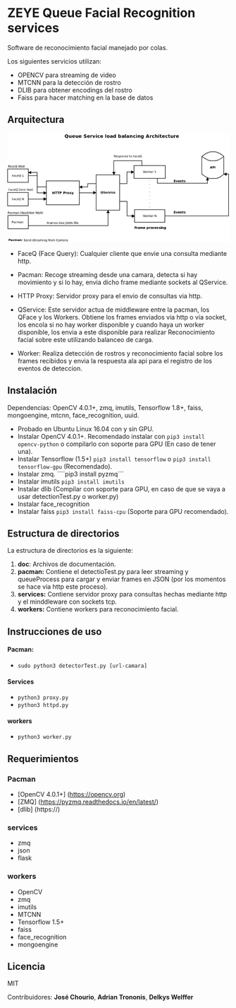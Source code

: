 # ZEYE Queue Facial Recognition services
Software de reconocimiento facial manejado por colas.

Los siguientes servicios utilizan:
- OPENCV para streaming de video
- MTCNN para la detección de rostro
- DLIB para obtener encodings del rostro
- Faiss para hacer matching en la base de datos

## Arquitectura

![](doc/architecture.jpeg)

- FaceQ (Face Query): Cualquier cliente que envie una consulta mediante http.

- Pacman: Recoge streaming desde una camara, detecta si hay movimiento y si lo hay, envia dicho frame mediante sockets al QService.

- HTTP Proxy: Servidor proxy para el envio de consultas via http.

- QService: Este servidor actua de middleware entre la pacman, los QFace y los Workers. Obtiene los frames enviados via http o via socket, los encola si no hay worker disponible y cuando haya un worker disponible, los envia a este disponible para realizar Reconocimiento facial sobre este utilizando balanceo de carga.

- Worker: Realiza detección de rostros y reconocimiento facial sobre los frames recibidos y envia la respuesta ala api para el registro de los eventos de deteccion.

## Instalación
Dependencias: OpenCV 4.0.1+, zmq, imutils, Tensorflow 1.8+, faiss, mongoengine, mtcnn, face_recognition, uuid.

- Probado en Ubuntu Linux 16.04 con y sin GPU.
- Instalar OpenCV 4.0.1+. Recomendado instalar con ```pip3 install opencv-python``` o compilarlo con soporte para GPU (En caso de tener una).
- Instalar Tensorflow (1.5+) ```pip3 install tensorflow``` o ```pip3 install tensorflow-gpu``` (Recomendado).
- Instalar zmq. ````pip3 install pyzmq```
- Instalar imutils ```pip3 install imutils```
- Instalar dlib (Compilar con soporte para GPU, en caso de que se vaya a usar detectionTest.py o worker.py)
- Instalar face_recognition
- Instalar faiss ```pip3 install faiss-cpu``` (Soporte para GPU recomendado).

## Estructura de directorios

La estructura de directorios es la siguiente:

1. **doc**: Archivos de documentación.
2. **pacman:** Contiene el detectioTest.py para leer streaming y queueProcess para cargar y enviar frames en JSON (por los momentos se hace via http este proceso).
3. **services:** Contiene servidor proxy para consultas hechas mediante http y el minddleware con sockets tcp.
4. **workers:** Contiene workers para reconocimiento facial.

## Instrucciones de uso

#### Pacman:
- ```sudo python3 detectorTest.py [url-camara]```

#### Services
- ```python3 proxy.py```
- ```python3 httpd.py```

#### workers
- ```python3 worker.py```

## Requerimientos

### Pacman
- [OpenCV 4.0.1+] (https://opencv.org)
- [ZMQ] (https://pyzmq.readthedocs.io/en/latest/)
- [dlib] (https://)

### services
- zmq
- json
- flask

### workers
- OpenCV
- zmq
- imutils
- MTCNN
- Tensorflow 1.5+
- faiss
- face_recognition
- mongoengine

## Licencia
MIT

Contribuidores: **José Chourio**, **Adrian Trononis**, **Delkys Welffer**
